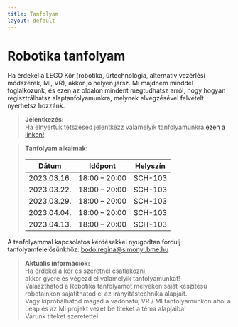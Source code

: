 ```yaml
---
title: Tanfolyam
layout: default
---
```


# Robotika tanfolyam

Ha érdekel a LEGO Kör (robotika, űrtechnológia, alternatív vezérlési módszerek, MI, VR), akkor jó helyen jársz. Mi majdnem minddel foglalkozunk, és ezen az oldalon mindent megtudhatsz arról, hogy hogyan regisztrálhatsz alaptanfolyamunkra, melynek elvégzésével felvételt nyerhetsz hozzánk.

> **Jelentkezés:**  
> Ha elnyertük tetszésed jelentkezz valamelyik tanfolyamunkra [ezen a linken!](https://tanfolyam.simonyi.bme.hu/form/jelentkezes-lego)

> **Tanfolyam alkalmak:**   
>  
> |    Dátum    |    Időpont    |    Helyszín    |
> |-------------|---------------|----------------|  
> | 2023.03.16. | 18:00 – 20:00 |     SCH-103    |  
> | 2023.03.22. | 18:00 – 20:00 |     SCH-103    |   
> | 2023.03.29. | 18:00 – 20:00 |     SCH-103    |   
> | 2023.04.04. | 18:00 – 20:00 |     SCH-103    |     
> | 2023.04.13. | 18:00 – 20:00 |     SCH-103    |     
> 


A tanfolyammal kapcsolatos kérdésekkel nyugodtan fordulj tanfolyamfelelősünkhöz: 
[bodo.regina@simonyi.bme.hu](mailto:bodo.regina@simonyi.bme.hu)

> **Aktuális információk:**  
> Ha érdekel a kör és szeretnél csatlakozni,  
> akkor gyere és végezd el valamelyik tanfolyamunkat!  
> Választhatod a Robotika tanfolyamot melyeken saját készítésű robotainkon sajátíthatod el az irányítástechnika alapjait.  
> Vagy kipróbálhatod magad a vadonatúj VR / MI tanfolyamunkon ahol a Leap és az MI projekt vezet be titeket a téma alapjaiba!  
> Várunk titeket szeretettel.
